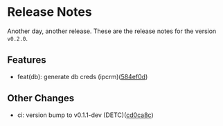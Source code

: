 # Release Notes
Another day, another release. These are the release notes for the version `v0.2.0`.

## Features
* feat(db): generate db creds (ipcrm)([584ef0d](https://github.com/ipcrm/pandoras-box/commit/584ef0d0cb1deb236a98b71a301a30ffccfddc07))
## Other Changes
* ci: version bump to v0.1.1-dev (DETC)([cd0ca8c](https://github.com/ipcrm/pandoras-box/commit/cd0ca8c249cb5694326e8044a814cc6624c2beac))
